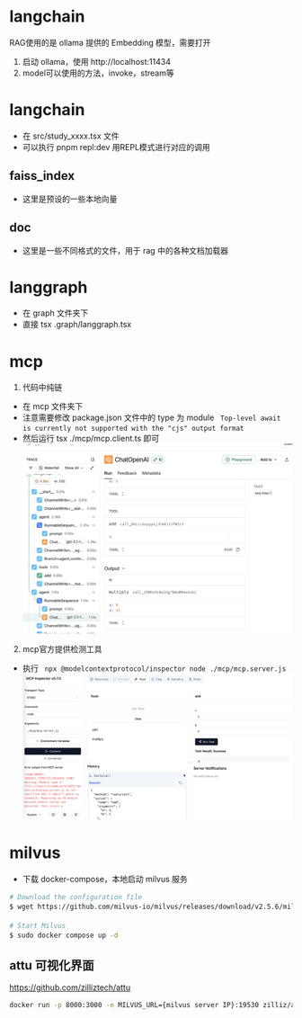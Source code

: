# langchain 

RAG使用的是 ollama 提供的 Embedding 模型，需要打开
1. 启动 ollama，使用 http://localhost:11434
2. model可以使用的方法，invoke，stream等

# langchain 
- 在 src/study_xxxx.tsx 文件
- 可以执行 pnpm repl:dev 用REPL模式进行对应的调用

## faiss_index
- 这里是预设的一些本地向量

## doc
- 这里是一些不同格式的文件，用于 rag 中的各种文档加载器


# langgraph
- 在 graph 文件夹下
- 直接 tsx .graph/langgraph.tsx

# mcp
1. 代码中纯链
- 在 mcp 文件夹下
- 注意需要修改 package.json 文件中的 type 为 module
` Top-level await is currently not supported with the "cjs" output format`
- 然后运行 tsx  ./mcp/mcp.client.ts 即可
![mcp运行记录](./images/langsmith/mcp.png)

2. mcp官方提供检测工具
- 执行 ` npx @modelcontextprotocol/inspector node ./mcp/mcp.server.js`
![mcp运行记录](./images/mcp_inspector.png)

# milvus
- 下载 docker-compose，本地启动 milvus 服务
```sh
# Download the configuration file
$ wget https://github.com/milvus-io/milvus/releases/download/v2.5.6/milvus-standalone-docker-compose.yml -O docker-compose.yml

# Start Milvus
$ sudo docker compose up -d
```

## attu 可视化界面
https://github.com/zilliztech/attu

```sh
docker run -p 8000:3000 -e MILVUS_URL={milvus server IP}:19530 zilliz/attu:v2.5
```
